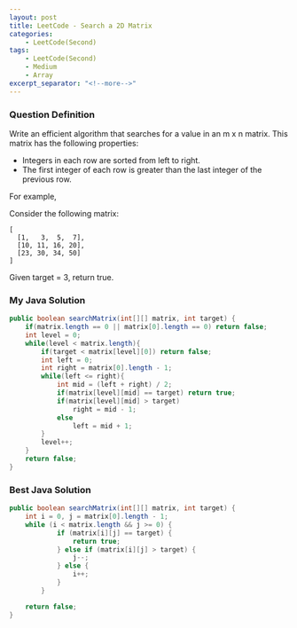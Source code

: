 ```yaml
---
layout: post
title: LeetCode - Search a 2D Matrix
categories:
    - LeetCode(Second)
tags:
    - LeetCode(Second)
    - Medium
    - Array
excerpt_separator: "<!--more-->"
---
```


### Question Definition
Write an efficient algorithm that searches for a value in an m x n matrix. This matrix has the following properties:

* Integers in each row are sorted from left to right.
* The first integer of each row is greater than the last integer of the previous row.
<!--more-->
For example,

Consider the following matrix:
```
[
  [1,   3,  5,  7],
  [10, 11, 16, 20],
  [23, 30, 34, 50]
]
```
Given target = 3, return true.
### My Java Solution
```java
public boolean searchMatrix(int[][] matrix, int target) {
    if(matrix.length == 0 || matrix[0].length == 0) return false;
    int level = 0;
    while(level < matrix.length){
        if(target < matrix[level][0]) return false;
        int left = 0;
        int right = matrix[0].length - 1;
        while(left <= right){
            int mid = (left + right) / 2;
            if(matrix[level][mid] == target) return true;
            if(matrix[level][mid] > target)
                right = mid - 1;
            else
                left = mid + 1;
        }
        level++;
    }
    return false;
}
```
### Best Java Solution
```java
public boolean searchMatrix(int[][] matrix, int target) {
    int i = 0, j = matrix[0].length - 1;
    while (i < matrix.length && j >= 0) {
            if (matrix[i][j] == target) {
                return true;
            } else if (matrix[i][j] > target) {
                j--;
            } else {
                i++;
            }
        }

    return false;
}
```